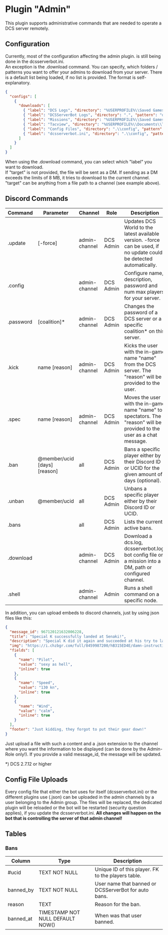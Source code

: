 # Plugin "Admin"
This plugin supports administrative commands that are needed to operate a DCS server remotely.

## Configuration
Currently, most of the configuration affecting the admin plugin. is still being done in the dcsserverbot.ini.<br>
An exception is the .download command. You can specify, which folders / patterns you want to offer your admins to
download from your server. There is a default list being loaded, if no list is provided. The format is self-explanatory.

```json
{
  "configs": [
    {
      "downloads": [
        { "label": "DCS Logs", "directory": "%USERPROFILE%\\Saved Games\\{server.installation}\\logs", "pattern": "dcs.log*", "target": "<id:{config[ADMIN_CHANNEL]}>" },
        { "label": "DCSServerBot Logs", "directory": ".", "pattern": "dcsserverbot.log*", "target": "%USERPROFILE%\\Downloads" },
        { "label": "Missions", "directory": "%USERPROFILE%\\Saved Games\\{server.installation}\\Missions", "pattern": "*.miz" },
        { "label": "Tacview", "directory": "%USERPROFILE%\\Documents\\Tacview", "pattern": "Tacview-*.acmi", "target": "<id:12345678901234567>" },
        { "label": "Config Files", "directory": ".\\config", "pattern": "*.json" },
        { "label": "dcsserverbot.ini", "directory": ".\\config", "pattern": "dcsserverbot.ini" }
      ]
    }
  ]
}
```
When using the .download command, you can select which "label" you want to download.<br/>
If "target" is not provided, the file will be sent as a DM. If sending as a DM exceeds the limits of 8 MB, it tries to 
download to the current channel.</br>
"target" can be anything from a file path to a channel (see example above).

## Discord Commands

| Command   | Parameter                    | Channel       | Role      | Description                                                                                                             |
|-----------|------------------------------|---------------|-----------|-------------------------------------------------------------------------------------------------------------------------|
| .update   | [-force]                     | admin-channel | DCS Admin | Updates DCS World to the latest available version. -force can be used, if no update could be detected automatically.    |
| .config   |                              | admin-channel | DCS Admin | Configure name, description, password and num max players for your server.                                              |
| .password | [coalition]*                 | admin-channel | DCS Admin | Changes the password of a DCS server or a specific coalition* on this server.                                           |
| .kick     | name [reason]                | admin-channel | DCS Admin | Kicks the user with the in-game name "name" from the DCS server. The "reason" will be provided to the user.             |
| .spec     | name [reason]                | admin-channel | DCS Admin | Moves the user with the in-game name "name" to spectators. The "reason" will be provided to the user as a chat message. |
| .ban      | @member/ucid [days] [reason] | all           | DCS Admin | Bans a specific player either by their Discord ID or UCID for the given amount of days (optional).                      |
| .unban    | @member/ucid                 | all           | DCS Admin | Unbans a specific player either by their Discord ID or UCID.                                                            |
| .bans     |                              | all           | DCS Admin | Lists the current active bans.                                                                                          |
| .download |                              | admin-channel | DCS Admin | Download a dcs.log, dcsserverbot.log, bot config file or a mission into a DM, path or configured channel.               |
| .shell    |                              | admin-channel | Admin     | Runs a shell command on a specific node.                                                                                |

In addition, you can upload embeds to discord channels, just by using json files like this:

```json
{
  "message_id": 967120121632006228,
  "title": "Special K successfully landed at Senaki!",
  "description": "Special K did it again and succeeded at his try to land at Senaki.",
  "img": "https://i.chzbgr.com/full/8459987200/hB315ED4E/damn-instruction-manual",
  "fields": [
    {
      "name": "Pilot",
      "value": "sexy as hell",
      "inline": true
    },
    {
      "name": "Speed",
      "value": "130 kn",
      "inline": true
    },
    {
      "name": "Wind",
      "value": "calm",
      "inline": true
    }
  ],
  "footer": "Just kidding, they forgot to put their gear down!"
}
```

Just upload a file with such a content and a .json extension to the channel where you want the information to be 
displayed (can be done by the Admin-Role only!). If you provide a valid message_id, the message will be updated.

*) DCS 2.7.12 or higher

## Config File Uploads
Every config file that either the bot uses for itself (dcsserverbot.ini) or the different plugins use (_<plugin>_.json)
can be uploaded in the admin channels by a user belonging to the Admin group. The files will be replaced, 
the dedicated plugin will be reloaded or the bot will be restarted (security question applies), if you update the 
dcsserverbot.ini. **All changes will happen on the bot that is controlling the server of that admin channel!**

## Tables
### Bans
| Column    | Type                             | Description                                          |
|-----------|----------------------------------|------------------------------------------------------|
| #ucid     | TEXT NOT NULL                    | Unique ID of this player. FK to the players table.   |
| banned_by | TEXT NOT NULL                    | User name that banned or DCSServerBot for auto bans. |
| reason    | TEXT                             | Reason for the ban.                                  |
| banned_at | TIMESTAMP NOT NULL DEFAULT NOW() | When was that user banned.                           |
